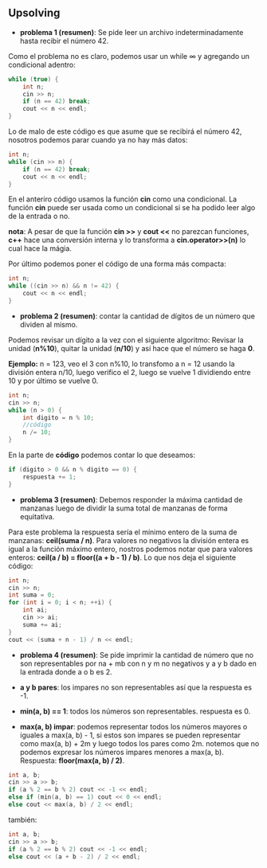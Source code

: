 ## Upsolving

- **problema 1 (resumen)**: Se pide leer un archivo indeterminadamente hasta recibir el número 42.

Como el problema no es claro, podemos usar un while $\infty$ y agregando un condicional adentro:

```c++
while (true) {
    int n;
    cin >> n;
    if (n == 42) break;
    cout << n << endl;
}
```

Lo de malo de este código es que asume que se recibirá el número 42, nosotros podemos parar cuando ya no hay más datos:

```c++
int n;
while (cin >> n) {
    if (n == 42) break;
    cout << n << endl;
}
```

En el anteriro código usamos la función **cin** como una condicional. La función **cin** puede ser usada como un condicional si se ha podido leer algo de la entrada o no.

**nota**: A pesar de que la función **cin >>** y **cout <<** no parezcan funciones, **c++** hace una conversión interna y lo transforma a **cin.operator>>(n)** lo cual hace la mágia.

Por último podemos poner el código de una forma más compacta:

```c++
int n;
while ((cin >> n) && n != 42) {
    cout << n << endl;
}
```

- **problema 2 (resumen)**: contar la cantidad de dígitos de un número que dividen al mismo.

Podemos revisar un dígito a la vez con el siguiente algoritmo: Revisar la unidad (**n%10**), quitar la unidad (**n/10**) y así hace que el número se haga **0**. 

**Ejemplo:** n = 123, veo el 3 con n%10, lo transfomo a n = 12 usando la división entera n/10, luego verifico el 2, luego se vuelve 1 dividiendo entre 10 y por último se vuelve 0.

```c++
int n;
cin >> n;
while (n > 0) {
    int digito = n % 10;
    //código
    n /= 10;
}
```

En la parte de **código** podemos contar lo que deseamos:

```c++
if (digito > 0 && n % digito == 0) {
    respuesta += 1;
}
```

- **problema 3 (resumen)**: Debemos responder la máxima cantidad de manzanas luego de dividir la suma total de manzanas de forma equitativa.

Para este problema la respuesta sería el mínimo entero de la suma de manzanas: **ceil(suma / n)**. Para valores no negativos la división entera es igual a la función máximo entero, nostros podemos notar que para valores enteros: **ceil(a / b) = floor((a + b - 1) / b)**. Lo que nos deja el siguiente código:

```c++
int n;
cin >> n;
int suma = 0;
for (int i = 0; i < n; ++i) {
    int ai;
    cin >> ai;
    suma += ai; 
}
cout << (suma + n - 1) / n << endl;
```

- **problema 4 (resumen)**: Se pide imprimir la cantidad de número que no son representables por na + mb con n y m no negativos y a y b dado en la entrada donde a o b es 2.

- **a y b pares**: los impares no son representables así que la respuesta es -1.

- **min(a, b) == 1**: todos los números son representables. respuesta es 0.

- **max(a, b) impar**: podemos representar todos los números mayores o iguales a max(a, b) - 1, si estos son impares se pueden representar como max(a, b) + 2m y luego todos los pares como 2m. notemos que no podemos expresar los números impares menores a max(a, b). Respuesta: **floor(max(a, b) / 2)**. 

```c++
int a, b;
cin >> a >> b;
if (a % 2 == b % 2) cout << -1 << endl;
else if (min(a, b) == 1) cout << 0 << endl;
else cout << max(a, b) / 2 << endl;
```

también:

```c++
int a, b;
cin >> a >> b;
if (a % 2 == b % 2) cout << -1 << endl;
else cout << (a + b - 2) / 2 << endl;
```